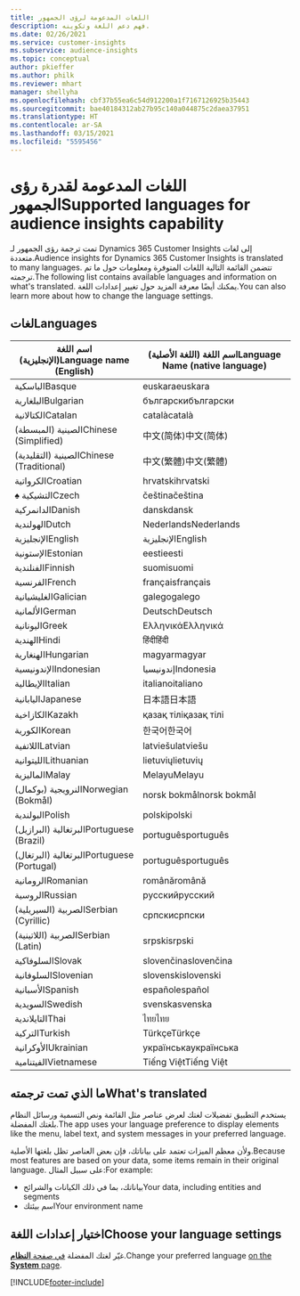 ```yaml
---
title: اللغات المدعومة لرؤى الجمهور
description: فهم دعم اللغة وتكوينه.
ms.date: 02/26/2021
ms.service: customer-insights
ms.subservice: audience-insights
ms.topic: conceptual
author: pkieffer
ms.author: philk
ms.reviewer: mhart
manager: shellyha
ms.openlocfilehash: cbf37b55ea6c54d912200a1f7167126925b35443
ms.sourcegitcommit: bae40184312ab27b95c140a044875c2daea37951
ms.translationtype: HT
ms.contentlocale: ar-SA
ms.lasthandoff: 03/15/2021
ms.locfileid: "5595456"
---
```

# <a name="supported-languages-for-audience-insights-capability"></a><span data-ttu-id="46590-103">اللغات المدعومة لقدرة رؤى الجمهور</span><span class="sxs-lookup"><span data-stu-id="46590-103">Supported languages for audience insights capability</span></span>

<span data-ttu-id="46590-104">تمت ترجمة رؤى الجمهور لـ Dynamics 365 Customer Insights إلى لغات متعددة.</span><span class="sxs-lookup"><span data-stu-id="46590-104">Audience insights for Dynamics 365 Customer Insights is translated to many languages.</span></span> <span data-ttu-id="46590-105">تتضمن القائمة التالية اللغات المتوفرة ومعلومات حول ما تم ترجمته.</span><span class="sxs-lookup"><span data-stu-id="46590-105">The following list contains available languages and information on what's translated.</span></span> <span data-ttu-id="46590-106">يمكنك أيضًا معرفة المزيد حول تغيير إعدادات اللغة.</span><span class="sxs-lookup"><span data-stu-id="46590-106">You can also learn more about how to change the language settings.</span></span> 

## <a name="languages"></a><span data-ttu-id="46590-107">لغات</span><span class="sxs-lookup"><span data-stu-id="46590-107">Languages</span></span>

| <span data-ttu-id="46590-108">اسم اللغة (الإنجليزية)</span><span class="sxs-lookup"><span data-stu-id="46590-108">Language name (English)</span></span>|  <span data-ttu-id="46590-109">اسم اللغة (اللغة الأصلية)</span><span class="sxs-lookup"><span data-stu-id="46590-109">Language Name (native language)</span></span> |
| ------------- | ------------- |
| <span data-ttu-id="46590-110">الباسكية</span><span class="sxs-lookup"><span data-stu-id="46590-110">Basque</span></span> | <span data-ttu-id="46590-111">euskara</span><span class="sxs-lookup"><span data-stu-id="46590-111">euskara</span></span> |
| <span data-ttu-id="46590-112">البلغارية</span><span class="sxs-lookup"><span data-stu-id="46590-112">Bulgarian</span></span> | <span data-ttu-id="46590-113">български</span><span class="sxs-lookup"><span data-stu-id="46590-113">български</span></span> |
| <span data-ttu-id="46590-114">الكتالانية</span><span class="sxs-lookup"><span data-stu-id="46590-114">Catalan</span></span> | <span data-ttu-id="46590-115">català</span><span class="sxs-lookup"><span data-stu-id="46590-115">català</span></span> |
| <span data-ttu-id="46590-116">الصينية (المبسطة)</span><span class="sxs-lookup"><span data-stu-id="46590-116">Chinese (Simplified)</span></span> | <span data-ttu-id="46590-117">中文(简体)</span><span class="sxs-lookup"><span data-stu-id="46590-117">中文(简体)</span></span> |
| <span data-ttu-id="46590-118">الصينية (التقليدية)</span><span class="sxs-lookup"><span data-stu-id="46590-118">Chinese (Traditional)</span></span> | <span data-ttu-id="46590-119">中文(繁體)</span><span class="sxs-lookup"><span data-stu-id="46590-119">中文(繁體)</span></span> |
| <span data-ttu-id="46590-120">‏‏الكرواتية</span><span class="sxs-lookup"><span data-stu-id="46590-120">Croatian</span></span> | <span data-ttu-id="46590-121">hrvatski</span><span class="sxs-lookup"><span data-stu-id="46590-121">hrvatski</span></span> |
| <span data-ttu-id="46590-122">♠ التشيكية</span><span class="sxs-lookup"><span data-stu-id="46590-122">Czech</span></span> | <span data-ttu-id="46590-123">čeština</span><span class="sxs-lookup"><span data-stu-id="46590-123">čeština</span></span> |
| <span data-ttu-id="46590-124">الدانمركية</span><span class="sxs-lookup"><span data-stu-id="46590-124">Danish</span></span> | <span data-ttu-id="46590-125">dansk</span><span class="sxs-lookup"><span data-stu-id="46590-125">dansk</span></span> |
| <span data-ttu-id="46590-126">الهولندية</span><span class="sxs-lookup"><span data-stu-id="46590-126">Dutch</span></span> | <span data-ttu-id="46590-127">Nederlands</span><span class="sxs-lookup"><span data-stu-id="46590-127">Nederlands</span></span> |
| <span data-ttu-id="46590-128">الإنجليزية</span><span class="sxs-lookup"><span data-stu-id="46590-128">English</span></span> | <span data-ttu-id="46590-129">الإنجليزية</span><span class="sxs-lookup"><span data-stu-id="46590-129">English</span></span> |
| <span data-ttu-id="46590-130">الإستونية</span><span class="sxs-lookup"><span data-stu-id="46590-130">Estonian</span></span> | <span data-ttu-id="46590-131">eesti</span><span class="sxs-lookup"><span data-stu-id="46590-131">eesti</span></span> |
| <span data-ttu-id="46590-132">الفنلندية</span><span class="sxs-lookup"><span data-stu-id="46590-132">Finnish</span></span> | <span data-ttu-id="46590-133">suomi</span><span class="sxs-lookup"><span data-stu-id="46590-133">suomi</span></span> |
| <span data-ttu-id="46590-134">الفرنسية</span><span class="sxs-lookup"><span data-stu-id="46590-134">French</span></span> | <span data-ttu-id="46590-135">français</span><span class="sxs-lookup"><span data-stu-id="46590-135">français</span></span> |
| <span data-ttu-id="46590-136">الغليشيانية</span><span class="sxs-lookup"><span data-stu-id="46590-136">Galician</span></span> | <span data-ttu-id="46590-137">galego</span><span class="sxs-lookup"><span data-stu-id="46590-137">galego</span></span> |
| <span data-ttu-id="46590-138">الألمانية</span><span class="sxs-lookup"><span data-stu-id="46590-138">German</span></span> | <span data-ttu-id="46590-139">Deutsch</span><span class="sxs-lookup"><span data-stu-id="46590-139">Deutsch</span></span> |
| <span data-ttu-id="46590-140">اليونانية</span><span class="sxs-lookup"><span data-stu-id="46590-140">Greek</span></span> | <span data-ttu-id="46590-141">Ελληνικά</span><span class="sxs-lookup"><span data-stu-id="46590-141">Ελληνικά</span></span> |
| <span data-ttu-id="46590-142">الهندية</span><span class="sxs-lookup"><span data-stu-id="46590-142">Hindi</span></span> | <span data-ttu-id="46590-143">हिंदी</span><span class="sxs-lookup"><span data-stu-id="46590-143">हिंदी</span></span> |
| <span data-ttu-id="46590-144">الهنغارية</span><span class="sxs-lookup"><span data-stu-id="46590-144">Hungarian</span></span> | <span data-ttu-id="46590-145">magyar</span><span class="sxs-lookup"><span data-stu-id="46590-145">magyar</span></span> |
| <span data-ttu-id="46590-146">الإندونيسية</span><span class="sxs-lookup"><span data-stu-id="46590-146">Indonesian</span></span> | <span data-ttu-id="46590-147">إندونيسيا</span><span class="sxs-lookup"><span data-stu-id="46590-147">Indonesia</span></span> |
| <span data-ttu-id="46590-148">الإيطالية</span><span class="sxs-lookup"><span data-stu-id="46590-148">Italian</span></span> | <span data-ttu-id="46590-149">italiano</span><span class="sxs-lookup"><span data-stu-id="46590-149">italiano</span></span> |
| <span data-ttu-id="46590-150">اليابانية</span><span class="sxs-lookup"><span data-stu-id="46590-150">Japanese</span></span> | <span data-ttu-id="46590-151">日本語</span><span class="sxs-lookup"><span data-stu-id="46590-151">日本語</span></span> |
| <span data-ttu-id="46590-152">الكازاخية</span><span class="sxs-lookup"><span data-stu-id="46590-152">Kazakh</span></span> | <span data-ttu-id="46590-153">қазақ тілі</span><span class="sxs-lookup"><span data-stu-id="46590-153">қазақ тілі</span></span> |
| <span data-ttu-id="46590-154">الكورية</span><span class="sxs-lookup"><span data-stu-id="46590-154">Korean</span></span> | <span data-ttu-id="46590-155">한국어</span><span class="sxs-lookup"><span data-stu-id="46590-155">한국어</span></span> |
| <span data-ttu-id="46590-156">اللاتفية</span><span class="sxs-lookup"><span data-stu-id="46590-156">Latvian</span></span> | <span data-ttu-id="46590-157">latviešu</span><span class="sxs-lookup"><span data-stu-id="46590-157">latviešu</span></span> |
| <span data-ttu-id="46590-158">الليتوانية</span><span class="sxs-lookup"><span data-stu-id="46590-158">Lithuanian</span></span> | <span data-ttu-id="46590-159">lietuvių</span><span class="sxs-lookup"><span data-stu-id="46590-159">lietuvių</span></span> |
| <span data-ttu-id="46590-160">الماليزية</span><span class="sxs-lookup"><span data-stu-id="46590-160">Malay</span></span> | <span data-ttu-id="46590-161">Melayu</span><span class="sxs-lookup"><span data-stu-id="46590-161">Melayu</span></span> |
| <span data-ttu-id="46590-162">النرويجية (بوكمال)</span><span class="sxs-lookup"><span data-stu-id="46590-162">Norwegian (Bokmål)</span></span> | <span data-ttu-id="46590-163">norsk bokmål</span><span class="sxs-lookup"><span data-stu-id="46590-163">norsk bokmål</span></span> |
| <span data-ttu-id="46590-164">البولندية</span><span class="sxs-lookup"><span data-stu-id="46590-164">Polish</span></span> | <span data-ttu-id="46590-165">polski</span><span class="sxs-lookup"><span data-stu-id="46590-165">polski</span></span> |
| <span data-ttu-id="46590-166">البرتغالية (البرازيل)‏</span><span class="sxs-lookup"><span data-stu-id="46590-166">Portuguese (Brazil)</span></span> | <span data-ttu-id="46590-167">português</span><span class="sxs-lookup"><span data-stu-id="46590-167">português</span></span> |
| <span data-ttu-id="46590-168">البرتغالية (البرتغال)</span><span class="sxs-lookup"><span data-stu-id="46590-168">Portuguese (Portugal)</span></span> | <span data-ttu-id="46590-169">português</span><span class="sxs-lookup"><span data-stu-id="46590-169">português</span></span> |
| <span data-ttu-id="46590-170">الرومانية</span><span class="sxs-lookup"><span data-stu-id="46590-170">Romanian</span></span> | <span data-ttu-id="46590-171">română</span><span class="sxs-lookup"><span data-stu-id="46590-171">română</span></span> |
| <span data-ttu-id="46590-172">الروسية</span><span class="sxs-lookup"><span data-stu-id="46590-172">Russian</span></span> | <span data-ttu-id="46590-173">pусский</span><span class="sxs-lookup"><span data-stu-id="46590-173">pусский</span></span> |
| <span data-ttu-id="46590-174">الصربية (السيريلية)</span><span class="sxs-lookup"><span data-stu-id="46590-174">Serbian (Cyrillic)</span></span> | <span data-ttu-id="46590-175">српски</span><span class="sxs-lookup"><span data-stu-id="46590-175">српски</span></span> |
| <span data-ttu-id="46590-176">الصربية (اللاتينية)</span><span class="sxs-lookup"><span data-stu-id="46590-176">Serbian (Latin)</span></span> | <span data-ttu-id="46590-177">srpski</span><span class="sxs-lookup"><span data-stu-id="46590-177">srpski</span></span> |
| <span data-ttu-id="46590-178">السلوفاكية</span><span class="sxs-lookup"><span data-stu-id="46590-178">Slovak</span></span> | <span data-ttu-id="46590-179">slovenčina</span><span class="sxs-lookup"><span data-stu-id="46590-179">slovenčina</span></span> |
| <span data-ttu-id="46590-180">السلوفانية</span><span class="sxs-lookup"><span data-stu-id="46590-180">Slovenian</span></span> | <span data-ttu-id="46590-181">slovenski</span><span class="sxs-lookup"><span data-stu-id="46590-181">slovenski</span></span> |
| <span data-ttu-id="46590-182">الأسبانية</span><span class="sxs-lookup"><span data-stu-id="46590-182">Spanish</span></span> | <span data-ttu-id="46590-183">español</span><span class="sxs-lookup"><span data-stu-id="46590-183">español</span></span> |
| <span data-ttu-id="46590-184">السويدية</span><span class="sxs-lookup"><span data-stu-id="46590-184">Swedish</span></span> | <span data-ttu-id="46590-185">svenska</span><span class="sxs-lookup"><span data-stu-id="46590-185">svenska</span></span> |
| <span data-ttu-id="46590-186">التايلاندية</span><span class="sxs-lookup"><span data-stu-id="46590-186">Thai</span></span> | <span data-ttu-id="46590-187">ไทย</span><span class="sxs-lookup"><span data-stu-id="46590-187">ไทย</span></span> |
| <span data-ttu-id="46590-188">التركية</span><span class="sxs-lookup"><span data-stu-id="46590-188">Turkish</span></span> | <span data-ttu-id="46590-189">Türkçe</span><span class="sxs-lookup"><span data-stu-id="46590-189">Türkçe</span></span> |
| <span data-ttu-id="46590-190">الأوكرانية</span><span class="sxs-lookup"><span data-stu-id="46590-190">Ukrainian</span></span> | <span data-ttu-id="46590-191">українська</span><span class="sxs-lookup"><span data-stu-id="46590-191">українська</span></span> |
| <span data-ttu-id="46590-192">الفيتنامية‬</span><span class="sxs-lookup"><span data-stu-id="46590-192">Vietnamese</span></span> | <span data-ttu-id="46590-193">Tiếng Việt</span><span class="sxs-lookup"><span data-stu-id="46590-193">Tiếng Việt</span></span> |

## <a name="whats-translated"></a><span data-ttu-id="46590-194">ما الذي تمت ترجمته</span><span class="sxs-lookup"><span data-stu-id="46590-194">What's translated</span></span>

<span data-ttu-id="46590-195">يستخدم التطبيق تفضيلات لغتك لعرض عناصر مثل القائمة ونص التسمية ورسائل النظام بلغتك المفضلة.</span><span class="sxs-lookup"><span data-stu-id="46590-195">The app uses your language preference to display elements like the menu, label text, and system messages in your preferred language.</span></span>

<span data-ttu-id="46590-196">ولأن معظم الميزات تعتمد على بياناتك، فإن بعض العناصر تظل بلغتها الأصلية.</span><span class="sxs-lookup"><span data-stu-id="46590-196">Because most features are based on your data, some items remain in their original language.</span></span> <span data-ttu-id="46590-197">على سبيل المثال:</span><span class="sxs-lookup"><span data-stu-id="46590-197">For example:</span></span>

- <span data-ttu-id="46590-198">بياناتك، بما في ذلك الكيانات والشرائح</span><span class="sxs-lookup"><span data-stu-id="46590-198">Your data, including entities and segments</span></span>
- <span data-ttu-id="46590-199">اسم بيئتك</span><span class="sxs-lookup"><span data-stu-id="46590-199">Your environment name</span></span>

## <a name="choose-your-language-settings"></a><span data-ttu-id="46590-200">اختيار إعدادات اللغة</span><span class="sxs-lookup"><span data-stu-id="46590-200">Choose your language settings</span></span>  

<span data-ttu-id="46590-201">غيّر لغتك المفضلة [في صفحة **النظام**](system.md).</span><span class="sxs-lookup"><span data-stu-id="46590-201">Change your preferred language [on the **System** page](system.md).</span></span>


[!INCLUDE[footer-include](../includes/footer-banner.md)]